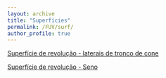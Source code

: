 ```yaml
---
layout: archive
title: "Superfícies"
permalink: /FUV/surf/
author_profile: true
---
```


[Superfície de revolução - laterais de tronco de cone](https://rogeriotc.github.io/files/surf_rev.html)

[Superfície de revolução - Seno](https://rogeriotc.github.io/files/revsin.html)
